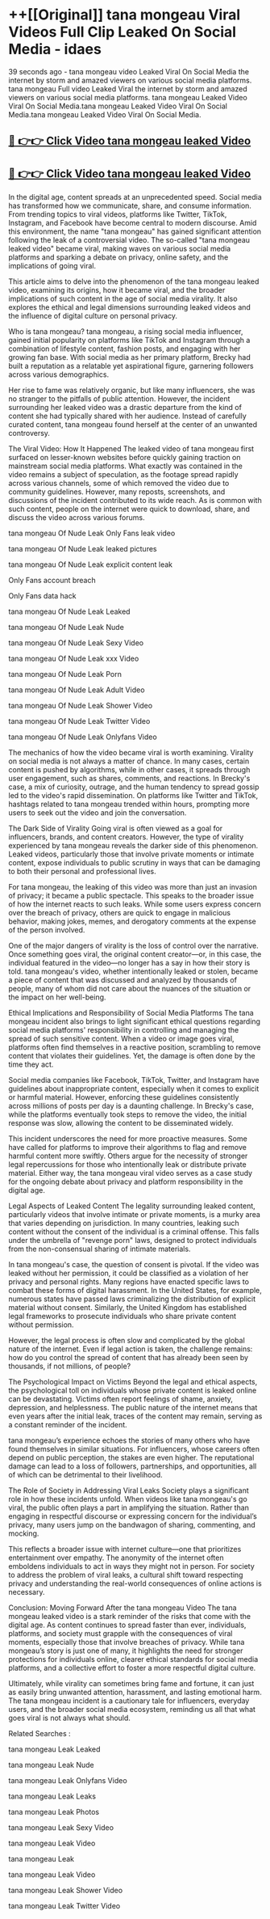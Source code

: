# ++[[Original]] tana mongeau Viral Videos Full Clip Leaked On Social Media - idaes<br>

39 seconds ago - tana mongeau video Leaked Viral On Social Media the internet by storm and amazed viewers on various social media platforms.
tana mongeau Full video Leaked Viral the internet by storm and amazed viewers on various social media platforms. tana mongeau Leaked Video Viral On Social Media.tana mongeau Leaked Video Viral On Social Media.tana mongeau Leaked Video Viral On Social Media.<br>


## [🔴 👉👉 Click Video tana mongeau leaked Video ](https://onlyclips.site?title=tana_mongeau&ref=git)

## [🔴 👉👉 Click Video tana mongeau leaked Video ](https://onlyclips.site?title=tana_mongeau&ref=git)

In the digital age, content spreads at an unprecedented speed. Social media has transformed how we communicate, share, and consume information. From trending topics to viral videos, platforms like Twitter, TikTok, Instagram, and Facebook have become central to modern discourse. Amid this environment, the name "tana mongeau" has gained significant attention following the leak of a controversial video. The so-called "tana mongeau leaked video" became viral, making waves on various social media platforms and sparking a debate on privacy, online safety, and the implications of going viral.

This article aims to delve into the phenomenon of the tana mongeau leaked video, examining its origins, how it became viral, and the broader implications of such content in the age of social media virality. It also explores the ethical and legal dimensions surrounding leaked videos and the influence of digital culture on personal privacy.

Who is tana mongeau?
tana mongeau, a rising social media influencer, gained initial popularity on platforms like TikTok and Instagram through a combination of lifestyle content, fashion posts, and engaging with her growing fan base. With social media as her primary platform, Brecky had built a reputation as a relatable yet aspirational figure, garnering followers across various demographics.

Her rise to fame was relatively organic, but like many influencers, she was no stranger to the pitfalls of public attention. However, the incident surrounding her leaked video was a drastic departure from the kind of content she had typically shared with her audience. Instead of carefully curated content, tana mongeau found herself at the center of an unwanted controversy.

The Viral Video: How It Happened
The leaked video of tana mongeau first surfaced on lesser-known websites before quickly gaining traction on mainstream social media platforms. What exactly was contained in the video remains a subject of speculation, as the footage spread rapidly across various channels, some of which removed the video due to community guidelines. However, many reposts, screenshots, and discussions of the incident contributed to its wide reach. As is common with such content, people on the internet were quick to download, share, and discuss the video across various forums.

tana mongeau Of Nude Leak Only Fans leak video

tana mongeau Of Nude Leak leaked pictures

tana mongeau Of Nude Leak explicit content leak

Only Fans account breach

Only Fans data hack

tana mongeau Of Nude Leak Leaked

tana mongeau Of Nude Leak Nude

tana mongeau Of Nude Leak Sexy Video

tana mongeau Of Nude Leak xxx Video

tana mongeau Of Nude Leak Porn

tana mongeau Of Nude Leak Adult Video

tana mongeau Of Nude Leak Shower Video

tana mongeau Of Nude Leak Twitter Video

tana mongeau Of Nude Leak Onlyfans Video

The mechanics of how the video became viral is worth examining. Virality on social media is not always a matter of chance. In many cases, certain content is pushed by algorithms, while in other cases, it spreads through user engagement, such as shares, comments, and reactions. In Brecky's case, a mix of curiosity, outrage, and the human tendency to spread gossip led to the video's rapid dissemination. On platforms like Twitter and TikTok, hashtags related to tana mongeau trended within hours, prompting more users to seek out the video and join the conversation.

The Dark Side of Virality
Going viral is often viewed as a goal for influencers, brands, and content creators. However, the type of virality experienced by tana mongeau reveals the darker side of this phenomenon. Leaked videos, particularly those that involve private moments or intimate content, expose individuals to public scrutiny in ways that can be damaging to both their personal and professional lives.

For tana mongeau, the leaking of this video was more than just an invasion of privacy; it became a public spectacle. This speaks to the broader issue of how the internet reacts to such leaks. While some users express concern over the breach of privacy, others are quick to engage in malicious behavior, making jokes, memes, and derogatory comments at the expense of the person involved.

One of the major dangers of virality is the loss of control over the narrative. Once something goes viral, the original content creator—or, in this case, the individual featured in the video—no longer has a say in how their story is told. tana mongeau's video, whether intentionally leaked or stolen, became a piece of content that was discussed and analyzed by thousands of people, many of whom did not care about the nuances of the situation or the impact on her well-being.

Ethical Implications and Responsibility of Social Media Platforms
The tana mongeau incident also brings to light significant ethical questions regarding social media platforms' responsibility in controlling and managing the spread of such sensitive content. When a video or image goes viral, platforms often find themselves in a reactive position, scrambling to remove content that violates their guidelines. Yet, the damage is often done by the time they act.

Social media companies like Facebook, TikTok, Twitter, and Instagram have guidelines about inappropriate content, especially when it comes to explicit or harmful material. However, enforcing these guidelines consistently across millions of posts per day is a daunting challenge. In Brecky's case, while the platforms eventually took steps to remove the video, the initial response was slow, allowing the content to be disseminated widely.

This incident underscores the need for more proactive measures. Some have called for platforms to improve their algorithms to flag and remove harmful content more swiftly. Others argue for the necessity of stronger legal repercussions for those who intentionally leak or distribute private material. Either way, the tana mongeau viral video serves as a case study for the ongoing debate about privacy and platform responsibility in the digital age.

Legal Aspects of Leaked Content
The legality surrounding leaked content, particularly videos that involve intimate or private moments, is a murky area that varies depending on jurisdiction. In many countries, leaking such content without the consent of the individual is a criminal offense. This falls under the umbrella of "revenge porn" laws, designed to protect individuals from the non-consensual sharing of intimate materials.

In tana mongeau's case, the question of consent is pivotal. If the video was leaked without her permission, it could be classified as a violation of her privacy and personal rights. Many regions have enacted specific laws to combat these forms of digital harassment. In the United States, for example, numerous states have passed laws criminalizing the distribution of explicit material without consent. Similarly, the United Kingdom has established legal frameworks to prosecute individuals who share private content without permission.

However, the legal process is often slow and complicated by the global nature of the internet. Even if legal action is taken, the challenge remains: how do you control the spread of content that has already been seen by thousands, if not millions, of people?

The Psychological Impact on Victims
Beyond the legal and ethical aspects, the psychological toll on individuals whose private content is leaked online can be devastating. Victims often report feelings of shame, anxiety, depression, and helplessness. The public nature of the internet means that even years after the initial leak, traces of the content may remain, serving as a constant reminder of the incident.

tana mongeau’s experience echoes the stories of many others who have found themselves in similar situations. For influencers, whose careers often depend on public perception, the stakes are even higher. The reputational damage can lead to a loss of followers, partnerships, and opportunities, all of which can be detrimental to their livelihood.

The Role of Society in Addressing Viral Leaks
Society plays a significant role in how these incidents unfold. When videos like tana mongeau's go viral, the public often plays a part in amplifying the situation. Rather than engaging in respectful discourse or expressing concern for the individual’s privacy, many users jump on the bandwagon of sharing, commenting, and mocking.

This reflects a broader issue with internet culture—one that prioritizes entertainment over empathy. The anonymity of the internet often emboldens individuals to act in ways they might not in person. For society to address the problem of viral leaks, a cultural shift toward respecting privacy and understanding the real-world consequences of online actions is necessary.

Conclusion: Moving Forward After the tana mongeau Video
The tana mongeau leaked video is a stark reminder of the risks that come with the digital age. As content continues to spread faster than ever, individuals, platforms, and society must grapple with the consequences of viral moments, especially those that involve breaches of privacy. While tana mongeau’s story is just one of many, it highlights the need for stronger protections for individuals online, clearer ethical standards for social media platforms, and a collective effort to foster a more respectful digital culture.

Ultimately, while virality can sometimes bring fame and fortune, it can just as easily bring unwanted attention, harassment, and lasting emotional harm. The tana mongeau incident is a cautionary tale for influencers, everyday users, and the broader social media ecosystem, reminding us all that what goes viral is not always what should.

Related Searches :

tana mongeau Leak Leaked

tana mongeau Leak Nude

tana mongeau Leak Onlyfans Video

tana mongeau Leak Leaks

tana mongeau Leak Photos

tana mongeau Leak Sexy Video

tana mongeau Leak Video

tana mongeau Leak

tana mongeau Leak Video

tana mongeau Leak Shower Video

tana mongeau Leak Twitter Video

